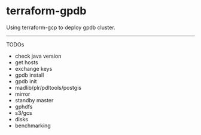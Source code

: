 # terraform-gpdb
Using terraform-gcp to deploy gpdb cluster.

---
TODOs
 - check java version
 - get hosts
 - exchange keys
 - gpdb install
 - gpdb init
 - madlib/plr/pdltools/postgis
 - mirror
 - standby master
 - gphdfs
 - s3/gcs
 - disks
 - benchmarking
